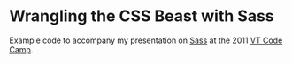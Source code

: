 # Wrangling the CSS Beast with Sass

Example code to accompany my presentation on [Sass](http://sass-lang.com) at
the 2011 [VT Code Camp](http://vtcodecamp.org/).
